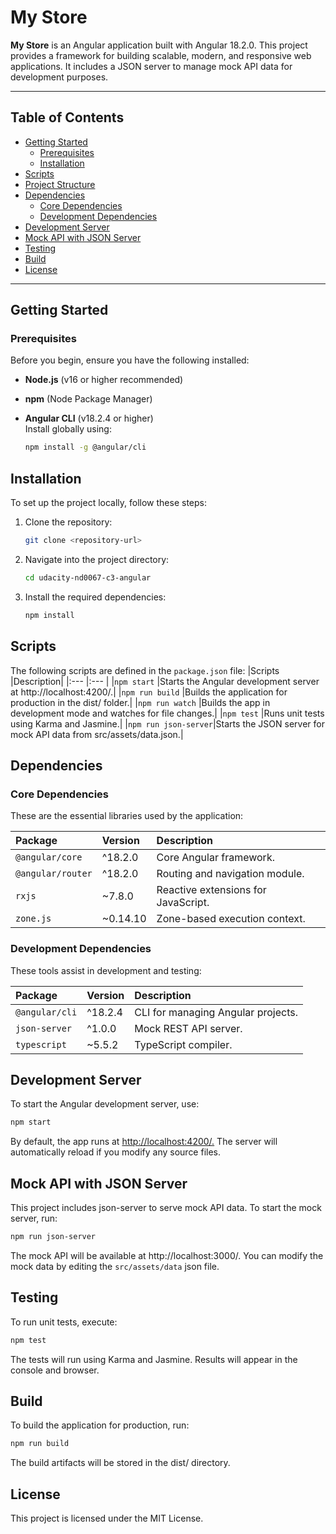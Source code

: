 # My Store

**My Store** is an Angular application built with Angular 18.2.0. This project provides a framework for building scalable, modern, and responsive web applications. It includes a JSON server to manage mock API data for development purposes.

---

## Table of Contents

- [Getting Started](#getting-started)
  - [Prerequisites](#prerequisites)
  - [Installation](#installation)
- [Scripts](#scripts)
- [Project Structure](#project-structure)
- [Dependencies](#dependencies)
  - [Core Dependencies](#core-dependencies)
  - [Development Dependencies](#development-dependencies)
- [Development Server](#development-server)
- [Mock API with JSON Server](#mock-api-with-json-server)
- [Testing](#testing)
- [Build](#build)
- [License](#license)

---

## Getting Started

### Prerequisites

Before you begin, ensure you have the following installed:

- **Node.js** (v16 or higher recommended)
- **npm** (Node Package Manager)
- **Angular CLI** (v18.2.4 or higher)  
  Install globally using:

  ```bash
  npm install -g @angular/cli

## Installation

To set up the project locally, follow these steps:
1. Clone the repository:
   ```bash
   git clone <repository-url>
2. Navigate into the project directory:
   ```bash
   cd udacity-nd0067-c3-angular
3. Install the required dependencies:
   ```bash
   npm install

## Scripts

The following scripts are defined in the `package.json` file:
|Scripts              |Description|
|:---                 |:---    |
|`npm start`          |Starts the Angular development server at http://localhost:4200/.|
|`npm run build`      |Builds the application for production in the dist/ folder.|
|`npm run watch`      |Builds the app in development mode and watches for file changes.|
|`npm test`           |Runs unit tests using Karma and Jasmine.|
|`npm run json-server`|Starts the JSON server for mock API data from src/assets/data.json.|

## Dependencies

### Core Dependencies

These are the essential libraries used by the application:

|Package    |	Version |	Description |
|:---       |:---       |:---           |
|`@angular/core`|	^18.2.0|	Core Angular framework.|
|`@angular/router`|	^18.2.0|	Routing and navigation module.|
|`rxjs`|    	~7.8.0|	Reactive extensions for JavaScript.|
|`zone.js`|	~0.14.10|	Zone-based execution context.|

### Development Dependencies

These tools assist in development and testing:

|Package|	Version|	Description|
|:---|:---|:---|
|`@angular/cli`|	^18.2.4|	CLI for managing Angular projects.|
|`json-server`|	^1.0.0|	Mock REST API server.|
|`typescript`|	~5.5.2|	TypeScript compiler.|

## Development Server

To start the Angular development server, use:
  ```bash
  npm start
  ```  
By default, the app runs at [http://localhost:4200/.](http://localhost:4200/)
The server will automatically reload if you modify any source files.

## Mock API with JSON Server

This project includes json-server to serve mock API data. To start the mock server, run:
  ```bash
  npm run json-server
  ```

The mock API will be available at http://localhost:3000/.
You can modify the mock data by editing the `src/assets/data` json file.

## Testing
To run unit tests, execute:
  ```bash
  npm test
  ```
The tests will run using Karma and Jasmine. Results will appear in the console and browser.

## Build
To build the application for production, run:
  ```bash
  npm run build
  ```

The build artifacts will be stored in the dist/ directory.

## License
This project is licensed under the MIT License.